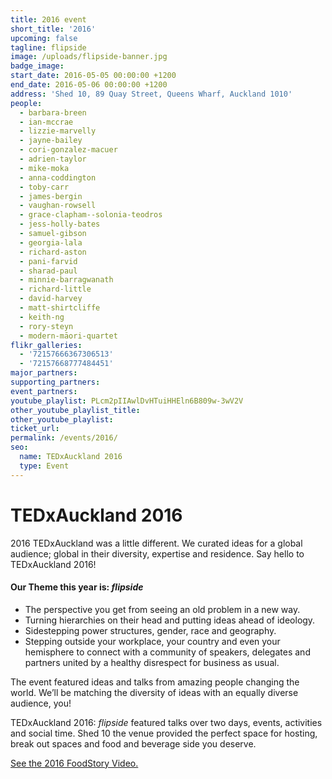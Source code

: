 ```yaml
---
title: 2016 event
short_title: '2016'
upcoming: false
tagline: flipside
image: /uploads/flipside-banner.jpg
badge_image:
start_date: 2016-05-05 00:00:00 +1200
end_date: 2016-05-06 00:00:00 +1200
address: 'Shed 10, 89 Quay Street, Queens Wharf, Auckland 1010'
people:
  - barbara-breen
  - ian-mccrae
  - lizzie-marvelly
  - jayne-bailey
  - cori-gonzalez-macuer
  - adrien-taylor
  - mike-moka
  - anna-coddington
  - toby-carr
  - james-bergin
  - vaughan-rowsell
  - grace-clapham--solonia-teodros
  - jess-holly-bates
  - samuel-gibson
  - georgia-lala
  - richard-aston
  - pani-farvid
  - sharad-paul
  - minnie-barragwanath
  - richard-little
  - david-harvey
  - matt-shirtcliffe
  - keith-ng
  - rory-steyn
  - modern-māori-quartet
flikr_galleries:
  - '72157666367306513'
  - '72157668777484451'
major_partners:
supporting_partners:
event_partners:
youtube_playlist: PLcm2pIIAwlDvHTuiHHEln6B809w-3wV2V
other_youtube_playlist_title:
other_youtube_playlist:
ticket_url:
permalink: /events/2016/
seo:
  name: TEDxAuckland 2016
  type: Event
---
```


# TEDxAuckland 2016

2016 TEDxAuckland was a little different. We curated ideas for a global audience; global in their diversity, expertise and residence. Say hello to TEDxAuckland 2016!

#### Our Theme this year is: *flipside*

* The perspective you get from seeing an old problem in a new way.
* Turning hierarchies on their head and putting ideas ahead of ideology.
* Sidestepping power structures, gender, race and geography.
* Stepping outside your workplace, your country and even your hemisphere to connect with a community of speakers, delegates and partners united by a healthy disrespect for business as usual.

The event featured ideas and talks from amazing people changing the world. We’ll be matching the diversity of ideas with an equally diverse audience, you!

TEDxAuckland 2016: *flipside* featured talks over two days, events, activities and social time. Shed 10 the venue provided the perfect space for hosting, break out spaces and food and beverage side you deserve.

[See the 2016 FoodStory Video.](https://www.youtube.com/watch?v=J0s-ob4FGcg)

